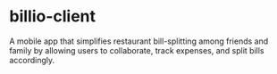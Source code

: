 # billio-client
A mobile app that simplifies restaurant bill-splitting among friends and family by allowing users to collaborate, track expenses, and split bills accordingly.
